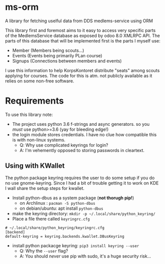 # ms-orm
A library for fetching uselful data from DDS medlems-service using ORM

This library first and foremost aims to it easy to access very specific parts of the MedlemsService database as exposed by odoo 8.0 XMLRPC API.
The parts of this database that will be implemented first is the parts I myself use:
* Member (Members being scouts...)
* Events (Events being primarily PLan course)
* Signups (Connections between members and events)

I use this information to help KorpsKontoret distribute "seats" among scouts applying for courses.
The code for this is atm. not publicly available as it relies on some non-free software.

# Requirements
To use this library note:
* The project uses python 3.6 f-strings and async generators. so you *must* use python>=3.6 (yay for bleeding edge!)
* the login module stores credentials. I have no clue how compatible this is with non-linux systems.
  - Q: Why use complicated keyrings for login? 
  - A: I'm vehemently opposed to storing passwords in cleartext.
  
## Using with KWallet
The python package keyring requires the user to do some setup if you do no use gnome-keyring.
Since I had a bit of trouble getting it to work on KDE I wall share the setup steps for kwallet.

* Install python-dbus as a system package (**not thorugh pip!**)
  - on Archlinux : `pacman -S python-dbus`
  - on debian/ubuntu: apt install `python-dbus`
* make the keyring directory: `mkdir -p ~/.local/share/python_keyring/`
* Place a file there called `keyringrc.cfg`
```$cfg
# ~/.local/share/python_keyring/keyringrc.cfg
[backend]
default-keyring = keyring.backends.kwallet.DBusKeyring
```
* install python packacge keyring: `pip3 install keyring --user`
  - Q: Why the `--user` flag?
  - A: You should *never* use pip with sudo, it's a huge security risk...
  

